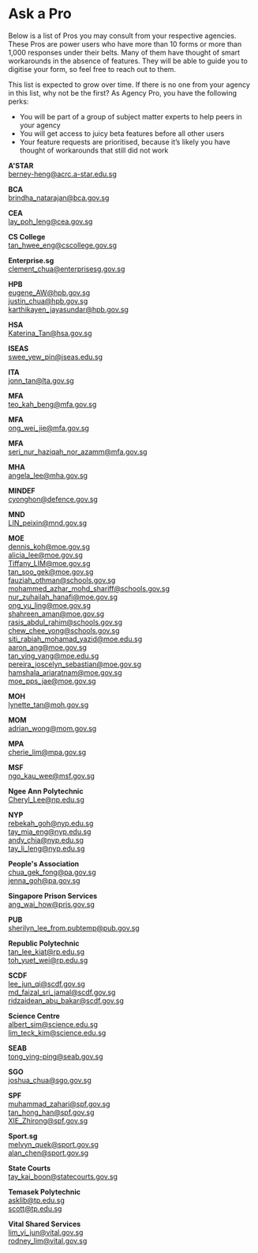 # Ask a Pro

Below is a list of Pros you may consult from your respective agencies. These Pros are power users who have more than 10 forms or more than 1,000 responses under their belts. Many of them have thought of smart workarounds in the absence of features. They will be able to guide you to digitise your form, so feel free to reach out to them.

This list is expected to grow over time. If there is no one from your agency in this list, why not be the first? As Agency Pro, you have the following perks:
- You will be part of a group of subject matter experts to help peers in your agency
- You will get access to juicy beta features before all other users
- Your feature requests are prioritised, because it’s likely you have thought of workarounds that still did not work

**A'STAR**  
berney-heng@acrc.a-star.edu.sg

**BCA**  
brindha_natarajan@bca.gov.sg

**CEA**  
lay_poh_leng@cea.gov.sg

**CS College**  
tan_hwee_eng@cscollege.gov.sg

**Enterprise.sg**  
clement_chua@enterprisesg.gov.sg

**HPB**  
eugene_AW@hpb.gov.sg  
justin_chua@hpb.gov.sg  
karthikayen_jayasundar@hpb.gov.sg

**HSA**  
Katerina_Tan@hsa.gov.sg

**ISEAS**  
swee_yew_pin@iseas.edu.sg

**ITA**  
jonn_tan@lta.gov.sg

**MFA**  
teo_kah_beng@mfa.gov.sg

**MFA**  
ong_wei_jie@mfa.gov.sg

**MFA**  
seri_nur_haziqah_nor_azamm@mfa.gov.sg

**MHA**  
angela_lee@mha.gov.sg

**MINDEF**  
cyonghon@defence.gov.sg

**MND**  
LIN_peixin@mnd.gov.sg

**MOE**  
dennis_koh@moe.gov.sg  
alicia_lee@moe.gov.sg  
Tiffany_LIM@moe.gov.sg  
tan_soo_gek@moe.gov.sg  
fauziah_othman@schools.gov.sg  
mohammed_azhar_mohd_shariff@schools.gov.sg  
nur_zuhailah_hanafi@moe.gov.sg  
ong_yu_ling@moe.gov.sg  
shahreen_aman@moe.gov.sg  
rasis_abdul_rahim@schools.gov.sg  
chew_chee_yong@schools.gov.sg  
siti_rabiah_mohamad_yazid@moe.edu.sg  
aaron_ang@moe.gov.sg  
tan_ying_yang@moe.edu.sg  
pereira_joscelyn_sebastian@moe.gov.sg  
hamshala_ariaratnam@moe.gov.sg  
moe_pps_jae@moe.gov.sg  

**MOH**  
lynette_tan@moh.gov.sg

**MOM**  
adrian_wong@mom.gov.sg

**MPA**  
cherie_lim@mpa.gov.sg

**MSF**  
ngo_kau_wee@msf.gov.sg

**Ngee Ann Polytechnic**  
Cheryl_Lee@np.edu.sg

**NYP**  
rebekah_goh@nyp.edu.sg  
tay_mia_eng@nyp.edu.sg  
andy_chia@nyp.edu.sg  
tay_li_leng@nyp.edu.sg

**People's Association**  
chua_gek_fong@pa.gov.sg  
jenna_goh@pa.gov.sg

**Singapore Prison Services**  
ang_wai_how@pris.gov.sg

**PUB**  
sherilyn_lee_from.pubtemp@pub.gov.sg

**Republic Polytechnic**  
tan_lee_kiat@rp.edu.sg  
toh_yuet_wei@rp.edu.sg

**SCDF**    
lee_jun_qi@scdf.gov.sg   
md_faizal_sri_jamal@scdf.gov.sg  
ridzaidean_abu_bakar@scdf.gov.sg

**Science Centre**   
albert_sim@science.edu.sg  
lim_teck_kim@science.edu.sg

**SEAB**  
tong_ying-ping@seab.gov.sg

**SGO**  
joshua_chua@sgo.gov.sg

**SPF**  
muhammad_zahari@spf.gov.sg  
tan_hong_han@spf.gov.sg  
XIE_Zhirong@spf.gov.sg

**Sport.sg**  
melvyn_quek@sport.gov.sg  
alan_chen@sport.gov.sg

**State Courts**  
tay_kai_boon@statecourts.gov.sg

**Temasek Polytechnic**    
asklib@tp.edu.sg    
scott@tp.edu.sg

**Vital Shared Services**  
lim_yi_jun@vital.gov.sg  
rodney_lim@vital.gov.sg
